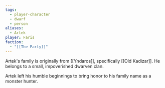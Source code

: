 ```yaml
---
tags:
  - player-character
  - dwarf
  - person
aliases:
  - Artek
player: Faris
faction:
  - "[[The Party]]"
---
```


Artek's family is originally from [[Yndaros]], specifically [[Old Kadizar]]. He belongs to a small, impoverished dwarven clan. 

Artek left his humble beginnings to bring honor to his family name as a monster hunter.

